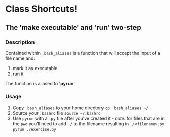 # Class Shortcuts!
## The 'make executable' and 'run' two-step
### Description
Contained within `.bash_aliases` is a function that will accept the input of a file name and:
1. mark it as executable
2. run it

The function is aliased to '**pyrun**'.
### Usage
1. Copy `.bash_aliases` to your home directory
`cp .bash_aliases ~/`
2. Source your `.bashrc` file
`source ~/.bashrc`
3. Use `pyrun` with a `.py` file after you've created it - *note:* for files that are in the `pwd` you'll need to add `./` to the filename resulting in `./<filename>.py`
`pyrun ./exercise.py`
